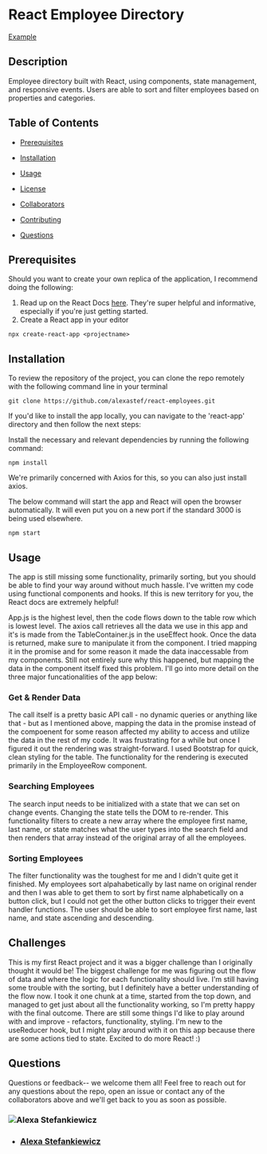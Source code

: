 # React Employee Directory

[Example](https://i.imgur.com/VGpuvgf.png)

## Description
Employee directory built with React, using components, state management, and responsive events. Users are able to sort and filter employees based on properties and categories.


## Table of Contents 

* [Prerequisites](#prerequisites)

* [Installation](#installation)

* [Usage](#usage)

* [License](#license)

* [Collaborators](#collaborators)

* [Contributing](#contributing)
​
* [Questions](#questions)


## Prerequisites

Should you want to create your own replica of the application, I recommend doing the following:

1. Read up on the React Docs [here](https://https://reactjs.org/docs/getting-started.html). They're super helpful and informative, especially if you're just getting started.
2. Create a React app in your editor
```
npx create-react-app <projectname>
```


## Installation

To review the repository of the project, you can clone the repo remotely with the following command line in your terminal

```
git clone https://github.com/alexastef/react-employees.git
```

If you'd like to install the app locally, you can navigate to the 'react-app' directory and then follow the next steps:

Install the necessary and relevant dependencies by running the following command:

```
npm install
```
We're primarily concerned with Axios for this, so you can also just install axios.

The below command will start the app and React will open the browser automatically. It will even put you on a new port if the standard 3000 is being used elsewhere.
```
npm start
```

## Usage

The app is still missing some functionality, primarily sorting, but you should be able to find your way around without much hassle. I've written my code using functional components and hooks. If this is new territory for you, the React docs are extremely helpful! 

App.js is the highest level, then the code flows down to the table row which is lowest level. The axios call retrieves all the data we use in this app and it's is made from the TableContainer.js in the useEffect hook. Once the data is returned, make sure to manipulate it from the component. I tried mapping it in the promise and for some reason it made the data inaccessable from my components. Still not entirely sure why this happened, but mapping the data in the component itself fixed this problem. I'll go into more detail on the three major funcationalities of the app below:

### Get & Render Data
The call itself is a pretty basic API call - no dynamic queries or anything like that - but as I mentioned above, mapping the data in the promise instead of the compoenent for some reason affected my ability to access and utilize the data in the rest of my code. It was frustrating for a while but once I figured it out the rendering was straight-forward. I used Bootstrap for quick, clean styling for the table. The functionality for the rendering is executed primarily in the EmployeeRow component.

### Searching Employees
The search input needs to be initialized with a state that we can set on change events. Changing the state tells the DOM to re-render. This functionality filters to create a new array where the employee first name, last name, or state matches what the user types into the search field and then renders that array instead of the original array of all the employees.

### Sorting Employees
The filter functionality was the toughest for me and I didn't quite get it finished. My employees sort alpahabetically by last name on original render and then I was able to get them to sort by first name alphabetically on a button click, but I could not get the other button clicks to trigger their event handler functions. The user should be able to sort employee first name, last name, and state ascending and descending.  


## Challenges

This is my first React project and it was a bigger challenge than I originally thought it would be! The biggest challenge for me was figuring out the flow of data and where the logic for each functionality should live. I'm still having some trouble with the sorting, but I definitely have a better understanding of the flow now. I took it one chunk at a time, started from the top down, and managed to get just about all the functionality working, so I'm pretty happy with the final outcome. There are still some things I'd like to play around with and improve - refactors, functionality, styling. I'm new to the useReducer hook, but I might play around with it on this app because there are some actions tied to state. Excited to do more React! :) 


## Questions

Questions or feedback-- we welcome them all! Feel free to reach out for any questions about the repo, open an issue or contact any of the collaborators above and we'll get back to you as soon as possible. 
### ![Alexa Stefankiewicz](https://avatars.githubusercontent.com/alexastef?size=200)
* ### [Alexa Stefankiewicz](https://github.com/alexastef)
